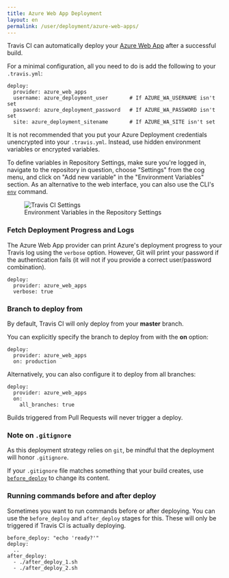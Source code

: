 ```yaml
---
title: Azure Web App Deployment
layout: en
permalink: /user/deployment/azure-web-apps/
---
```


Travis CI can automatically deploy your [Azure Web App](https://azure.microsoft.com/en-us/services/app-service/web/) after a successful build.

For a minimal configuration, all you need to do is add the following to your `.travis.yml`:

    deploy:
      provider: azure_web_apps
      username: azure_deployment_user       # If AZURE_WA_USERNAME isn't set
      password: azure_deployment_password   # If AZURE_WA_PASSWORD isn't set
      site: azure_deployment_sitename       # If AZURE_WA_SITE isn't set

It is not recommended that you put your Azure Deployment credentials unencrypted into your `.travis.yml`. Instead, use hidden environment variables or encrypted variables.

To define variables in Repository Settings, make sure you're logged in, navigate to the repository in question, choose "Settings" from the cog menu, and click on "Add new variable" in the "Environment Variables" section. As an alternative to the web interface, you can also use the CLI's [`env`](https://github.com/travis-ci/travis.rb#env) command.

<figure>
  <img alt="Travis CI Settings" src="{{ "/images/settings-env-vars.png" | prepend: site.baseurl }}">
  <figcaption>Environment Variables in the Repository Settings</figcaption>
</figure>

### Fetch Deployment Progress and Logs

The Azure Web App provider can print Azure's deployment progress to your Travis log using the `verbose` option. However, Git will print your password if the authentication fails (it will not if you provide a correct user/password combination).

    deploy:
      provider: azure_web_apps
      verbose: true

### Branch to deploy from

By default, Travis CI will only deploy from your **master** branch.

You can explicitly specify the branch to deploy from with the **on** option:

    deploy:
      provider: azure_web_apps
      on: production

Alternatively, you can also configure it to deploy from all branches:

    deploy:
      provider: azure_web_apps
      on:
        all_branches: true

Builds triggered from Pull Requests will never trigger a deploy.

### Note on `.gitignore`

As this deployment strategy relies on `git`, be mindful that the deployment will
honor `.gitignore`.

If your `.gitignore` file matches something that your build creates, use
[`before_deploy`](#Running-commands-before-and-after-deploy) to change
its content.

### Running commands before and after deploy

Sometimes you want to run commands before or after deploying. You can use the `before_deploy` and `after_deploy` stages for this. These will only be triggered if Travis CI is actually deploying.

    before_deploy: "echo 'ready?'"
    deploy:
      ..
    after_deploy:
      - ./after_deploy_1.sh
      - ./after_deploy_2.sh
